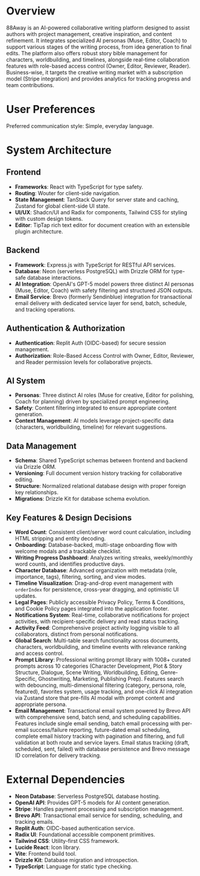 # Overview

88Away is an AI-powered collaborative writing platform designed to assist authors with project management, creative inspiration, and content refinement. It integrates specialized AI personas (Muse, Editor, Coach) to support various stages of the writing process, from idea generation to final edits. The platform also offers robust story bible management for characters, worldbuilding, and timelines, alongside real-time collaboration features with role-based access control (Owner, Editor, Reviewer, Reader). Business-wise, it targets the creative writing market with a subscription model (Stripe integration) and provides analytics for tracking progress and team contributions.

# User Preferences

Preferred communication style: Simple, everyday language.

# System Architecture

## Frontend
- **Frameworks**: React with TypeScript for type safety.
- **Routing**: Wouter for client-side navigation.
- **State Management**: TanStack Query for server state and caching, Zustand for global client-side UI state.
- **UI/UX**: Shadcn/UI and Radix for components, Tailwind CSS for styling with custom design tokens.
- **Editor**: TipTap rich text editor for document creation with an extensible plugin architecture.

## Backend
- **Framework**: Express.js with TypeScript for RESTful API services.
- **Database**: Neon (serverless PostgreSQL) with Drizzle ORM for type-safe database interactions.
- **AI Integration**: OpenAI's GPT-5 model powers three distinct AI personas (Muse, Editor, Coach) with safety filtering and structured JSON outputs.
- **Email Service**: Brevo (formerly Sendinblue) integration for transactional email delivery with dedicated service layer for send, batch, schedule, and tracking operations.

## Authentication & Authorization
- **Authentication**: Replit Auth (OIDC-based) for secure session management.
- **Authorization**: Role-Based Access Control with Owner, Editor, Reviewer, and Reader permission levels for collaborative projects.

## AI System
- **Personas**: Three distinct AI roles (Muse for creative, Editor for polishing, Coach for planning) driven by specialized prompt engineering.
- **Safety**: Content filtering integrated to ensure appropriate content generation.
- **Context Management**: AI models leverage project-specific data (characters, worldbuilding, timeline) for relevant suggestions.

## Data Management
- **Schema**: Shared TypeScript schemas between frontend and backend via Drizzle ORM.
- **Versioning**: Full document version history tracking for collaborative editing.
- **Structure**: Normalized relational database design with proper foreign key relationships.
- **Migrations**: Drizzle Kit for database schema evolution.

## Key Features & Design Decisions
- **Word Count**: Consistent client/server word count calculation, including HTML stripping and entity decoding.
- **Onboarding**: Database-backed, multi-stage onboarding flow with welcome modals and a trackable checklist.
- **Writing Progress Dashboard**: Analyzes writing streaks, weekly/monthly word counts, and identifies productive days.
- **Character Database**: Advanced organization with metadata (role, importance, tags), filtering, sorting, and view modes.
- **Timeline Visualization**: Drag-and-drop event management with `orderIndex` for persistence, cross-year dragging, and optimistic UI updates.
- **Legal Pages**: Publicly accessible Privacy Policy, Terms & Conditions, and Cookie Policy pages integrated into the application footer.
- **Notifications System**: Real-time, collaborative notifications for project activities, with recipient-specific delivery and read status tracking.
- **Activity Feed**: Comprehensive project activity logging visible to all collaborators, distinct from personal notifications.
- **Global Search**: Multi-table search functionality across documents, characters, worldbuilding, and timeline events with relevance ranking and access control.
- **Prompt Library**: Professional writing prompt library with 1008+ curated prompts across 10 categories (Character Development, Plot & Story Structure, Dialogue, Scene Writing, Worldbuilding, Editing, Genre-Specific, Ghostwriting, Marketing, Publishing Prep). Features search with debouncing, multi-dimensional filtering (category, persona, role, featured), favorites system, usage tracking, and one-click AI integration via Zustand store that pre-fills AI modal with prompt content and appropriate persona.
- **Email Management**: Transactional email system powered by Brevo API with comprehensive send, batch send, and scheduling capabilities. Features include single email sending, batch email processing with per-email success/failure reporting, future-dated email scheduling, complete email history tracking with pagination and filtering, and full validation at both route and service layers. Email status tracking (draft, scheduled, sent, failed) with database persistence and Brevo message ID correlation for delivery tracking.

# External Dependencies

- **Neon Database**: Serverless PostgreSQL database hosting.
- **OpenAI API**: Provides GPT-5 models for AI content generation.
- **Stripe**: Handles payment processing and subscription management.
- **Brevo API**: Transactional email service for sending, scheduling, and tracking emails.
- **Replit Auth**: OIDC-based authentication service.
- **Radix UI**: Foundational accessible component primitives.
- **Tailwind CSS**: Utility-first CSS framework.
- **Lucide React**: Icon library.
- **Vite**: Frontend build tool.
- **Drizzle Kit**: Database migration and introspection.
- **TypeScript**: Language for static type checking.